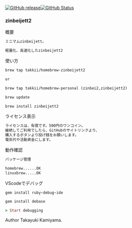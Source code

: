[![GitHub release](https://img.shields.io/github/release/takkii/zinbeijett2.svg?style=flat)](GitHub)[![GitHub Status](https://img.shields.io/github/last-commit/takkii/zinbeijett2.svg?style=flat)](GitHub)

### zinbeijett2

概要

```txt
ミニマムzinbeijett。

軽量化、高速化したzinbeijett2
```

使い方

```txt
brew tap takkii/homebrew-zinbeijett2

or

brew tap takkii/homebrew-personal (zinbei2,zinbeijett2)

brew update

brew install zinbeijett2
```

ライセンス表示

```txt
ライセンスは、有償です。500円のワンコイン。
継続してご利用でしたら、GitHubのサイトリンクより、
購入するボタンより投げ銭をお願いします。
電気代や活動資金にします。
```

動作確認

```txt
パッケージ管理

homebrew......OK
linuxbrew.....OK
```

VScodeでデバッグ

```ruby
gem install ruby-debug-ide

gem install debase

> Start debugging
```

Author Takayuki Kamiyama.